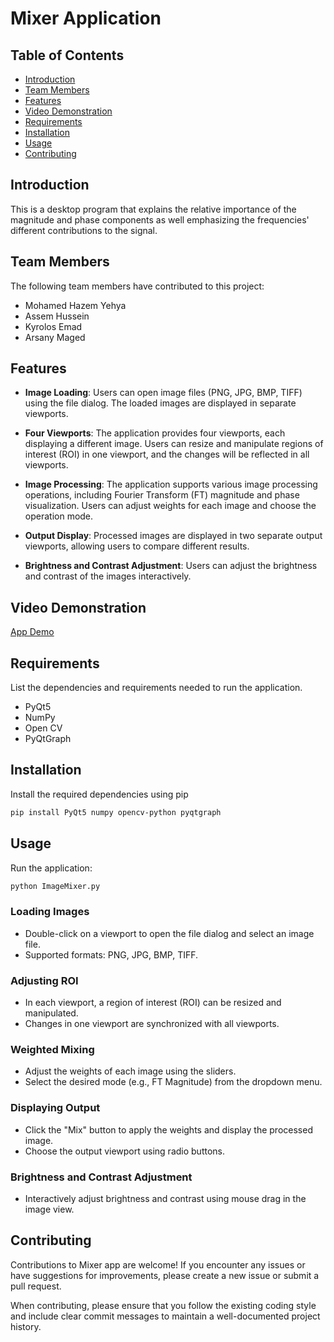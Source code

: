 # Mixer Application


## Table of Contents

- [Introduction](#introduction)
- [Team Members](#Team-Members)
- [Features](#features)
- [Video Demonstration](#Video-Demonstration)
- [Requirements](#requirements)
- [Installation](#installation)
- [Usage](#usage)
- [Contributing](#contributing)



## Introduction
This is a desktop program that explains the relative importance of the magnitude and phase components as well emphasizing the frequencies' different contributions to the signal.

## Team Members
The following team members have contributed to this project:
- Mohamed Hazem Yehya
- Assem Hussein
- Kyrolos Emad
- Arsany Maged

## Features

- **Image Loading**: Users can open image files (PNG, JPG, BMP, TIFF) using the file dialog. The loaded images are displayed in separate viewports.

- **Four Viewports**: The application provides four viewports, each displaying a different image. Users can resize and manipulate regions of interest (ROI) in one viewport, and the changes will be reflected in all viewports.

- **Image Processing**: The application supports various image processing operations, including Fourier Transform (FT) magnitude and phase visualization. Users can adjust weights for each image and choose the operation mode.

- **Output Display**: Processed images are displayed in two separate output viewports, allowing users to compare different results.

- **Brightness and Contrast Adjustment**: Users can adjust the brightness and contrast of the images interactively.


## Video Demonstration
[App Demo](https://github.com/Mohamed-hazem-mahrous/Image-Mixer/assets/94749599/1d0b9028-cf0c-4ad0-be3e-d2b652f871e1)



## Requirements
List the dependencies and requirements needed to run the application.
- PyQt5
- NumPy
- Open CV
- PyQtGraph


## Installation

Install the required dependencies using pip

```bash
pip install PyQt5 numpy opencv-python pyqtgraph
```

## Usage
Run the application:
```bash
python ImageMixer.py
```
### Loading Images

- Double-click on a viewport to open the file dialog and select an image file.
- Supported formats: PNG, JPG, BMP, TIFF.

### Adjusting ROI

- In each viewport, a region of interest (ROI) can be resized and manipulated.
- Changes in one viewport are synchronized with all viewports.

### Weighted Mixing

- Adjust the weights of each image using the sliders.
- Select the desired mode (e.g., FT Magnitude) from the dropdown menu.

### Displaying Output

- Click the "Mix" button to apply the weights and display the processed image.
- Choose the output viewport using radio buttons.

### Brightness and Contrast Adjustment

- Interactively adjust brightness and contrast using mouse drag in the image view.

## Contributing
Contributions to Mixer app are welcome! If you encounter any issues or have suggestions for improvements, please create a new issue or submit a pull request.

When contributing, please ensure that you follow the existing coding style and include clear commit messages to maintain a well-documented project history.

